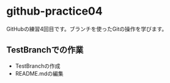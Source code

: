 # github-practice04
GitHubの練習4回目です。ブランチを使ったGitの操作を学びます。

## TestBranchでの作業
- TestBranchの作成
- README.mdの編集
